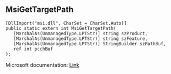 ## MsiGetTargetPath

```
[DllImport("msi.dll", CharSet = CharSet.Auto)]
public static extern int MsiGetTargetPath(
   [MarshalAs(UnmanagedType.LPTStr)] string szProduct,
   [MarshalAs(UnmanagedType.LPTStr)] string szFeature,
   [MarshalAs(UnmanagedType.LPTStr)] StringBuilder szPathBuf,
   ref int pcchBuf
);
```

Microsoft documentation: [Link](https://learn.microsoft.com/en-us/windows/win32/api/msiquery/nf-msiquery-msigettargetpatha)
